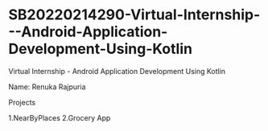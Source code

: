 # SB20220214290-Virtual-Internship---Android-Application-Development-Using-Kotlin

Virtual Internship - Android Application Development Using Kotlin

Name: Renuka Rajpuria

Projects

1.NearByPlaces
2.Grocery App

